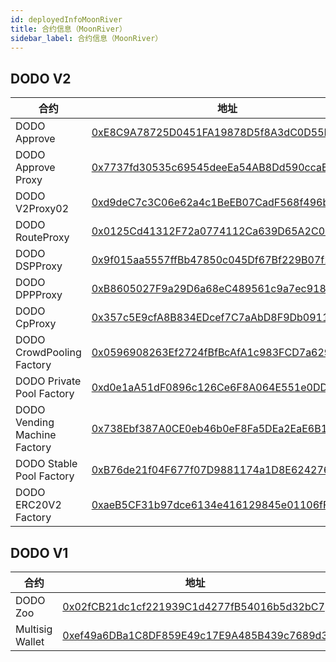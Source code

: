```yaml
---
id: deployedInfoMoonRiver
title: 合约信息（MoonRiver）
sidebar_label: 合约信息（MoonRiver）
---
```


## DODO V2

| 合约                            | 地址                                                                                                                           |
| ------------------------------ | ------------------------------------------------------------------------------------------------------------------------------ |
| DODO Approve                   | [0xE8C9A78725D0451FA19878D5f8A3dC0D55FECF25](https://moonriver.moonscan.io/address/0xE8C9A78725D0451FA19878D5f8A3dC0D55FECF25) |
| DODO Approve Proxy             | [0x7737fd30535c69545deeEa54AB8Dd590ccaEBD3c](https://moonriver.moonscan.io/address/0x7737fd30535c69545deeEa54AB8Dd590ccaEBD3c) |
| DODO V2Proxy02                 | [0xd9deC7c3C06e62a4c1BeEB07CadF568f496b14c2](https://moonriver.moonscan.io/address/0xd9deC7c3C06e62a4c1BeEB07CadF568f496b14c2) |
| DODO RouteProxy                | [0x0125Cd41312F72a0774112Ca639D65A2C02e3627](https://moonriver.moonscan.io/address/0x0125Cd41312F72a0774112Ca639D65A2C02e3627) |
| DODO DSPProxy                  | [0x9f015aa5557ffBb47850c045Df67Bf229B07f2eA](https://moonriver.moonscan.io/address/0x9f015aa5557ffBb47850c045Df67Bf229B07f2eA) |
| DODO DPPProxy                  | [0xB8605027F9a29D6a68eC489561c9a7ec9180aECC](https://moonriver.moonscan.io/address/0xB8605027F9a29D6a68eC489561c9a7ec9180aECC) |
| DODO CpProxy                   | [0x357c5E9cfA8B834EDcef7C7aAbD8F9Db09119d11](https://moonriver.moonscan.io/address/0x357c5E9cfA8B834EDcef7C7aAbD8F9Db09119d11) |
| DODO CrowdPooling Factory      | [0x0596908263Ef2724fBfBcAfA1c983FCD7a629038](https://moonriver.moonscan.io/address/0x0596908263Ef2724fBfBcAfA1c983FCD7a629038) |
| DODO Private Pool Factory      | [0xd0e1aA51dF0896c126Ce6F8A064E551e0DD3D39b](https://moonriver.moonscan.io/address/0xd0e1aA51dF0896c126Ce6F8A064E551e0DD3D39b) |
| DODO Vending Machine Factory   | [0x738Ebf387A0CE0eb46b0eF8Fa5DEa2EaE6B1Df51](https://moonriver.moonscan.io/address/0x738Ebf387A0CE0eb46b0eF8Fa5DEa2EaE6B1Df51) |
| DODO Stable Pool Factory       | [0xB76de21f04F677f07D9881174a1D8E624276314C](https://moonriver.moonscan.io/address/0xB76de21f04F677f07D9881174a1D8E624276314C) |
| DODO ERC20V2 Factory           | [0xaeB5CF31b97dce6134e416129845e01106fFB177](https://moonriver.moonscan.io/address/0xaeB5CF31b97dce6134e416129845e01106fFB177) |

## DODO V1

| 合约                            | 地址                                                                                                                           |
| ------------------------------ | --------------------------------------------------------------------------------------------------------------------  | 
| DODO Zoo                       | [0x02fCB21dc1cf221939C1d4277fB54016b5d32bC7](https://moonriver.moonscan.io/address/0x02fCB21dc1cf221939C1d4277fB54016b5d32bC7) |
| Multisig Wallet                | [0xef49a6DBa1C8DF859E49c17E9A485B439c7689d3](https://moonriver.moonscan.io/address/0xef49a6DBa1C8DF859E49c17E9A485B439c7689d3) |

